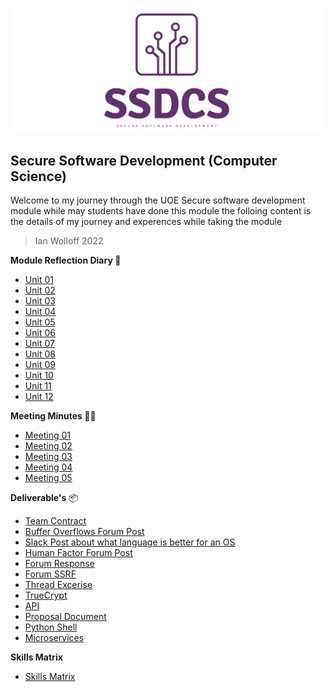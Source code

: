 ![Logo](Images/Logo.png)
## Secure Software Development (Computer Science)

Welcome to my journey through the UOE Secure software development module while may students have done this module the folloing content is the details of my journey and experences while taking the module 
> Ian Wolloff 2022

**Module Reflection Diary 📔**

- [Unit 01](/MyPortfolio/SSDCS/Unit01.html)
- [Unit 02](/MyPortfolio/SSDCS/Unit02.html)
- [Unit 03](/MyPortfolio/SSDCS/Unit03.html)
- [Unit 04](/MyPortfolio/SSDCS/Unit04.html)
- [Unit 05](/MyPortfolio/SSDCS/Unit05.html)
- [Unit 06](/MyPortfolio/SSDCS/Unit06.html)
- [Unit 07](/MyPortfolio/SSDCS/Unit07.html)
- [Unit 08](/MyPortfolio/SSDCS/Unit08.html)
- [Unit 09](/MyPortfolio/SSDCS/Unit09.html)
- [Unit 10](/MyPortfolio/SSDCS/Unit10.html)
- [Unit 11](/MyPortfolio/SSDCS/Unit11.html)
- [Unit 12](/MyPortfolio/SSDCS/Unit12.html)

**Meeting Minutes 👨‍💻**

- [Meeting 01](/MyPortfolio/SSDCS/Meeting1.pdf)
- [Meeting 02](/MyPortfolio/SSDCS/Meeting2.pdf)
- [Meeting 03](/MyPortfolio/SSDCS/Meeting3.pdf)
- [Meeting 04](/MyPortfolio/SSDCS/Meeting4.pdf)
- [Meeting 05](/MyPortfolio/SSDCS/Meeting5.pdf)

**Deliverable's** 📦

- [Team Contract](/MyPortfolio/SSDCS/TeamContract.docx)
- [Buffer Overflows Forum Post](/MyPortfolio/SSDCS/BufferOverflowAttack.pdf)
- [Slack Post about what language is better for an OS ](/MyPortfolio/SSDCS/OSLang.docx)
- [Human Factor Forum Post](/MyPortfolio/SSDCS/WK2Forum.docx)
- [Forum Response](/MyPortfolio/SSDCS/WK2Response.docx)
- [Forum SSRF](/MyPortfolio/SSDCS/WK3Forum.docx)
- [Thread Excerise](/MyPortfolio/SSDCS/Thread.docx)
- [TrueCrypt](/MyPortfolio/SSDCS/TrueCrypt.html)
- [API](/MyPortfolio/SSDCS/API.html)
- [Proposal Document](/MyPortfolio/SSDCS/Final.docx)
- [Python Shell](/MyPortfolio/SSDCS/PythonShell.docx)
- [Microservices](/MyPortfolio/SSDCS/Microservices.docx)

**Skills Matrix**

- [Skills Matrix](/MyPortfolio/SSDCS/SkiilsMatrix.html)

